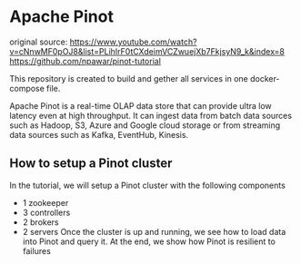 # Apache Pinot
 
original source: 
https://www.youtube.com/watch?v=cNnwMF0pOJ8&list=PLihIrF0tCXdeimVCZwuejXb7FkjsyN9_k&index=8
https://github.com/npawar/pinot-tutorial

This repository is created to build and gether all services in one docker-compose file.

Apache Pinot is a real-time OLAP data store that can provide ultra low latency even at high throughput. It can ingest data from batch data sources such as Hadoop, S3, Azure and Google cloud storage or from streaming data sources such as Kafka, EventHub, Kinesis.

## How to setup a Pinot cluster
In the tutorial, we will setup a Pinot cluster with the following components
* 1 zookeeper
* 3 controllers
* 2 brokers
* 2 servers
Once the cluster is up and running, we see how to load data into Pinot and query it.
At the end, we show how Pinot is resilient to failures








